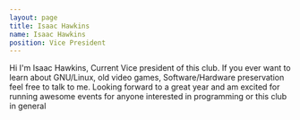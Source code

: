 ```yaml
---
layout: page
title: Isaac Hawkins
name: Isaac Hawkins
position: Vice President
---
```


Hi I'm Isaac Hawkins, Current Vice president of this club.
If you ever want to learn about GNU/Linux, old video games, Software/Hardware preservation feel free to talk to me. Looking forward to a great year and am excited for running awesome events for anyone interested in programming or this club in general
